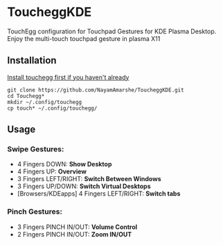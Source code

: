 # ToucheggKDE
TouchEgg configuration for Touchpad Gestures for KDE Plasma Desktop. Enjoy the multi-touch touchpad gesture in plasma X11

## Installation
[Install touchegg first if you haven't already](https://github.com/JoseExposito/touchegg)   
```shell
git clone https://github.com/NayamAmarshe/ToucheggKDE.git
cd Touchegg*
mkdir ~/.config/touchegg
cp touch* ~/.config/touchegg/
```

## Usage
### Swipe Gestures:
  - 4 Fingers DOWN: **Show Desktop**
  - 4 Fingers UP: **Overview**
  - 3 Fingers LEFT/RIGHT: **Switch Between Windows**
  - 3 Fingers UP/DOWN: **Switch Virtual Desktops**
  - [Browsers/KDEapps] 4 Fingers LEFT/RIGHT: **Switch tabs**
### Pinch Gestures:
  - 3 Fingers PINCH IN/OUT: **Volume Control**
  - 2 Fingers PINCH IN/OUT: **Zoom IN/OUT**
